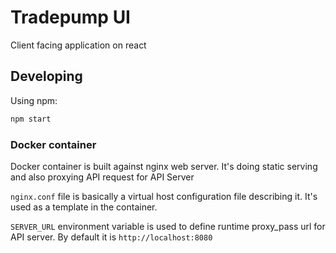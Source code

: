 # Tradepump UI

Client facing application on react

## Developing

Using npm:
```sh
npm start
```

### Docker container

Docker container is built against nginx web server. It's doing static serving and also proxying API request for API Server

`nginx.conf` file is basically a virtual host configuration file describing it. It's used as a template in the container.

`SERVER_URL` environment variable is used to define runtime proxy_pass url for API server. By default it is `http://localhost:8080`
